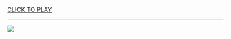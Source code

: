 
<a href="https://premium76.site?title=games_online&ref=13M">CLICK TO PLAY</a></h3>
<hr>

<a href="https://premium76.site?title=games_online&ref=13M"><img src="https://clearcache.store/games.png"></a>


